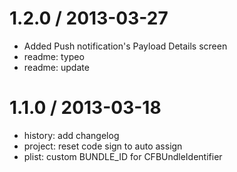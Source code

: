 
1.2.0 / 2013-03-27 
==================

  * Added Push notification's Payload Details screen
  * readme: typeo
  * readme: update

1.1.0 / 2013-03-18 
==================

  * history: add changelog
  * project: reset code sign to auto assign
  * plist: custom BUNDLE_ID for CFBUndleIdentifier
